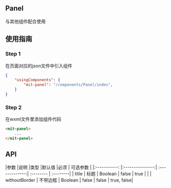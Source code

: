 ## Panel

与其他组件配合使用

## 使用指南

### Step 1

在页面对应的json文件中引入组件

```json
{
	"usingComponents": {
		"mit-panel": "/components/Panel/index",
	}
}
```
### Step 2

在wxml文件里添加组件代码

```html
<mit-panel>
    ...
</mit-panel>
```

## API

|参数	    	  |说明  			   |类型            |默认值     |必须  | 可选参数 |
|:-----------: |:---------------:| :-------------:| :-------- | :--------|
| title  | 标题   |  Boolean  | false  |  true |  |
| withoutBorder | 不带边框 | Boolean | false | false | true, false|
